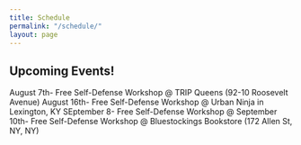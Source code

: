 ```yaml
---
title: Schedule
permalink: "/schedule/"
layout: page
---
```


## Upcoming Events!

August 7th- Free Self-Defense Workshop @ TRIP Queens (92-10 Roosevelt Avenue)
August 16th- Free Self-Defense Workshop @ Urban Ninja in Lexington, KY
SEptember 8- Free Self-Defense Workshop @ 
September 10th- Free Self-Defense Workshop @ Bluestockings Bookstore (172 Allen St, NY, NY)
